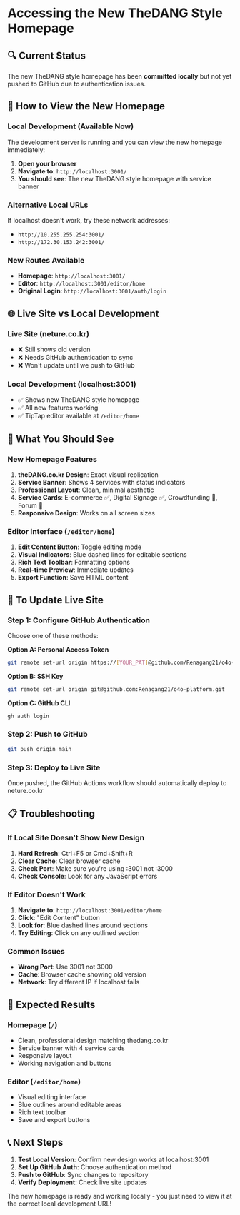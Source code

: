 # Accessing the New TheDANG Style Homepage

## 🔍 **Current Status**

The new TheDANG style homepage has been **committed locally** but not yet pushed to GitHub due to authentication issues. 

## 📍 **How to View the New Homepage**

### **Local Development (Available Now)**
The development server is running and you can view the new homepage immediately:

1. **Open your browser**
2. **Navigate to**: `http://localhost:3001/`
3. **You should see**: The new TheDANG style homepage with service banner

### **Alternative Local URLs**
If localhost doesn't work, try these network addresses:
- `http://10.255.255.254:3001/`
- `http://172.30.153.242:3001/`

### **New Routes Available**
- **Homepage**: `http://localhost:3001/`
- **Editor**: `http://localhost:3001/editor/home`
- **Original Login**: `http://localhost:3001/auth/login`

## 🌐 **Live Site vs Local Development**

### **Live Site (neture.co.kr)**
- ❌ Still shows old version
- ❌ Needs GitHub authentication to sync
- ❌ Won't update until we push to GitHub

### **Local Development (localhost:3001)**
- ✅ Shows new TheDANG style homepage
- ✅ All new features working
- ✅ TipTap editor available at `/editor/home`

## 🚀 **What You Should See**

### **New Homepage Features**
1. **theDANG.co.kr Design**: Exact visual replication
2. **Service Banner**: Shows 4 services with status indicators
3. **Professional Layout**: Clean, minimal aesthetic
4. **Service Cards**: E-commerce ✅, Digital Signage ✅, Crowdfunding 🚧, Forum 🚧
5. **Responsive Design**: Works on all screen sizes

### **Editor Interface** (`/editor/home`)
1. **Edit Content Button**: Toggle editing mode
2. **Visual Indicators**: Blue dashed lines for editable sections
3. **Rich Text Toolbar**: Formatting options
4. **Real-time Preview**: Immediate updates
5. **Export Function**: Save HTML content

## 🔧 **To Update Live Site**

### **Step 1: Configure GitHub Authentication**
Choose one of these methods:

**Option A: Personal Access Token**
```bash
git remote set-url origin https://[YOUR_PAT]@github.com/Renagang21/o4o-platform.git
```

**Option B: SSH Key**
```bash
git remote set-url origin git@github.com:Renagang21/o4o-platform.git
```

**Option C: GitHub CLI**
```bash
gh auth login
```

### **Step 2: Push to GitHub**
```bash
git push origin main
```

### **Step 3: Deploy to Live Site**
Once pushed, the GitHub Actions workflow should automatically deploy to neture.co.kr

## 📋 **Troubleshooting**

### **If Local Site Doesn't Show New Design**
1. **Hard Refresh**: Ctrl+F5 or Cmd+Shift+R
2. **Clear Cache**: Clear browser cache
3. **Check Port**: Make sure you're using :3001 not :3000
4. **Check Console**: Look for any JavaScript errors

### **If Editor Doesn't Work**
1. **Navigate to**: `http://localhost:3001/editor/home`
2. **Click**: "Edit Content" button
3. **Look for**: Blue dashed lines around sections
4. **Try Editing**: Click on any outlined section

### **Common Issues**
- **Wrong Port**: Use 3001 not 3000
- **Cache**: Browser cache showing old version
- **Network**: Try different IP if localhost fails

## 🎯 **Expected Results**

### **Homepage** (`/`)
- Clean, professional design matching thedang.co.kr
- Service banner with 4 service cards
- Responsive layout
- Working navigation and buttons

### **Editor** (`/editor/home`)
- Visual editing interface
- Blue outlines around editable areas
- Rich text toolbar
- Save and export buttons

## 📞 **Next Steps**

1. **Test Local Version**: Confirm new design works at localhost:3001
2. **Set Up GitHub Auth**: Choose authentication method
3. **Push to GitHub**: Sync changes to repository
4. **Verify Deployment**: Check live site updates

The new homepage is ready and working locally - you just need to view it at the correct local development URL!